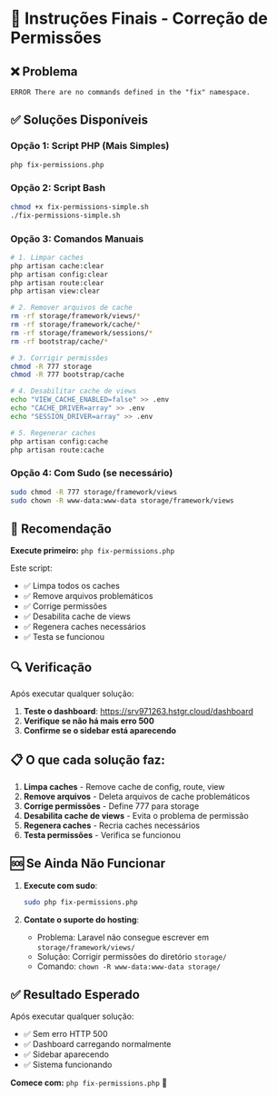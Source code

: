 # 🚀 Instruções Finais - Correção de Permissões

## ❌ Problema
```
ERROR There are no commands defined in the "fix" namespace.
```

## ✅ Soluções Disponíveis

### Opção 1: Script PHP (Mais Simples)
```bash
php fix-permissions.php
```

### Opção 2: Script Bash
```bash
chmod +x fix-permissions-simple.sh
./fix-permissions-simple.sh
```

### Opção 3: Comandos Manuais
```bash
# 1. Limpar caches
php artisan cache:clear
php artisan config:clear
php artisan route:clear
php artisan view:clear

# 2. Remover arquivos de cache
rm -rf storage/framework/views/*
rm -rf storage/framework/cache/*
rm -rf storage/framework/sessions/*
rm -rf bootstrap/cache/*

# 3. Corrigir permissões
chmod -R 777 storage
chmod -R 777 bootstrap/cache

# 4. Desabilitar cache de views
echo "VIEW_CACHE_ENABLED=false" >> .env
echo "CACHE_DRIVER=array" >> .env
echo "SESSION_DRIVER=array" >> .env

# 5. Regenerar caches
php artisan config:cache
php artisan route:cache
```

### Opção 4: Com Sudo (se necessário)
```bash
sudo chmod -R 777 storage/framework/views
sudo chown -R www-data:www-data storage/framework/views
```

## 🎯 Recomendação

**Execute primeiro:** `php fix-permissions.php`

Este script:
- ✅ Limpa todos os caches
- ✅ Remove arquivos problemáticos
- ✅ Corrige permissões
- ✅ Desabilita cache de views
- ✅ Regenera caches necessários
- ✅ Testa se funcionou

## 🔍 Verificação

Após executar qualquer solução:

1. **Teste o dashboard**: https://srv971263.hstgr.cloud/dashboard
2. **Verifique se não há mais erro 500**
3. **Confirme se o sidebar está aparecendo**

## 📋 O que cada solução faz:

1. **Limpa caches** - Remove cache de config, route, view
2. **Remove arquivos** - Deleta arquivos de cache problemáticos
3. **Corrige permissões** - Define 777 para storage
4. **Desabilita cache de views** - Evita o problema de permissão
5. **Regenera caches** - Recria caches necessários
6. **Testa permissões** - Verifica se funcionou

## 🆘 Se Ainda Não Funcionar

1. **Execute com sudo**:
   ```bash
   sudo php fix-permissions.php
   ```

2. **Contate o suporte do hosting**:
   - Problema: Laravel não consegue escrever em `storage/framework/views/`
   - Solução: Corrigir permissões do diretório `storage/`
   - Comando: `chown -R www-data:www-data storage/`

## ✅ Resultado Esperado

Após executar qualquer solução:
- ✅ Sem erro HTTP 500
- ✅ Dashboard carregando normalmente
- ✅ Sidebar aparecendo
- ✅ Sistema funcionando

**Comece com:** `php fix-permissions.php` 🚀

